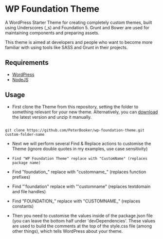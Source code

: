 # WP Foundation Theme

A WordPress Starter Theme for creating completely custom themes, built using Underscores (_s) and Foundation 5. Grunt and Bower are used for maintaining components and preparing assets.

This theme is aimed at developers and people who want to become more familiar with using tools like SASS and Grunt in their projects.

## Requirements

* [WordPress](https://wordpress.org/)
* [NodeJS](https://nodejs.org/)

## Usage

* First clone the Theme from this repository, setting the folder to something relevant for your new theme. Alternatively, you can [download](https://github.com/PeterBooker/wp-foundation-theme/archive/master.zip) the latest version and unzip it manually.

```

git clone https://github.com/PeterBooker/wp-foundation-theme.git custom-folder-name

```

* Next we will perform several Find & Replace actions to customise the Theme (ignore double quotes in my examples, use case sensitivity)

 * ```Find "WP Foundation Theme" replace with "CustomName" (replaces package name)```

 * Find "foundation_" replace with "customname_" (replaces function prefixes)

 * Find "'foundation" replace with "'customname" (replaces textdomain and file handles)

 * Find "FOUNDATION_" replace with "CUSTOMNAME_" (replaces constants)

* Then you need to customise the values inside of the package.json file (you can leave the bottom half under 'devDependencies'. These values are used to build the comments at the top of the style.css file (among other things), which tells WordPress about your theme.


